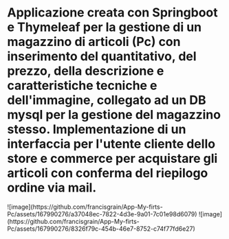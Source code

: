 <h1>Applicazione creata con Springboot e Thymeleaf per la gestione di un magazzino di articoli (Pc) con inserimento del quantitativo, del prezzo, della descrizione e caratteristiche tecniche e dell'immagine, collegato ad un DB mysql per la gestione del magazzino stesso. Implementazione di un interfaccia per l'utente cliente dello store e commerce per acquistare gli articoli con conferma del riepilogo ordine via mail.</h1>
![image](https://github.com/francisgrain/App-My-firts-Pc/assets/167990276/a37048ec-7822-4d3e-9a01-7c01e98d6079)
![image](https://github.com/francisgrain/App-My-firts-Pc/assets/167990276/8326f79c-454b-46e7-8752-c74f77fd6e27)

